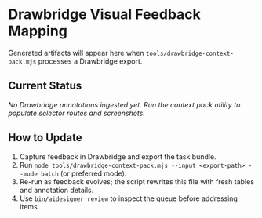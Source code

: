 # Drawbridge Visual Feedback Mapping

Generated artifacts will appear here when `tools/drawbridge-context-pack.mjs` processes a Drawbridge export.

## Current Status

_No Drawbridge annotations ingested yet. Run the context pack utility to populate selector routes and screenshots._

## How to Update

1. Capture feedback in Drawbridge and export the task bundle.
2. Run `node tools/drawbridge-context-pack.mjs --input <export-path> --mode batch` (or preferred mode).
3. Re-run as feedback evolves; the script rewrites this file with fresh tables and annotation details.
4. Use `bin/aidesigner review` to inspect the queue before addressing items.
